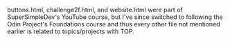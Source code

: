 buttons.html, challenge2f.html, and website.html were part of SuperSimpleDev's YouTube course, but I've since switched to following the Odin Project's Foundations course and thus every other file not mentioned earlier is related to topics/projects with TOP.